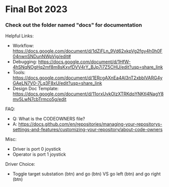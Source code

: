 # Final Bot 2023
### Check out the folder named "docs" for documentation

Helpful Links:
* Workflow: https://docs.google.com/document/d/1dZiFLn_9Vd62xkpVg2fgy4h0h0F04nwnSNDunNWpVjg/edit#
* Debugging: https://docs.google.com/document/d/1HfW-4hSNqNOgHq2mf8m8sKxyfDVV4rY_BJp7i7Z5CHU/edit?usp=share_link
* Tools: https://docs.google.com/document/d/1ERcgAXnEa4AI3nT2xbblVARG4yGAeLN7V0-7Lq3F8xU/edit?usp=share_link
* Design Doc Template: https://docs.google.com/document/d/11orxUvkOlzXTRKdqYNKtI4NagY8mv5LwN7cbTrmco5g/edit

FAQ:
* Q: What is the CODEOWNERS file?
* A: https://docs.github.com/en/repositories/managing-your-repositorys-settings-and-features/customizing-your-repository/about-code-owners

Misc:
* Driver is port 0 joystick
* Operator is port 1 joystick

Driver Choice:
* Toggle target substation (btn) and go (btn) VS go left (btn) and go right (btn)
